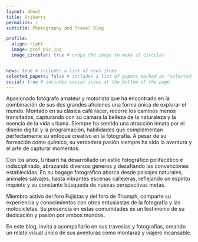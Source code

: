 ```yaml
---
layout: about
title: Uribarri
permalink: /
subtitle: Photography and Travel Blog

profile:
  align: right
  image: prof_pic.jpg
  image_circular: true # crops the image to make it circular


news: true # includes a list of news items
selected_papers: false # includes a list of papers marked as "selected={true}"
social: true # includes social icons at the bottom of the page
---
```


Apasionado fotógrafo amateur y motorista que ha encontrado en la combinación de sus dos grandes aficiones una forma única de explorar el mundo. Montado en su clásica café racer, recorre los caminos menos transitados, capturando con su cámara la belleza de la naturaleza y la esencia de la vida urbana.
Siempre ha sentido una atracción innata por el diseño digital y la programación, habilidades que complementan perfectamente su enfoque creativo en la fotografía. A pesar de su formación como químico, su verdadera pasión siempre ha sido la aventura y el arte de capturar momentos.

Con los años, Uribarri ha desarrollado un estilo fotográfico polifacético e indisciplinado, abrazando diversos géneros y desafiando las convenciones establecidas. En su bagage fotográfico abarca desde paisajes naturales, animales salvajes, hasta vibrantes escenas callejeras, reflejando un espíritu inquieto y su constante búsqueda de nuevas perspectivas metas.

Miembro activo del foro Fujistas y del foro de Triumph, comparte su experiencia y conocimientos con otros entusiastas de la fotografía y las motocicletas. Su presencia en estas comunidades es un testimonio de su dedicación y pasión por ambos mundos.

En este blog, invita a acompañarlo en sus travesías y fotografías, creando un relato visual único de sus aventuras como montaraz y viajero incansable.

